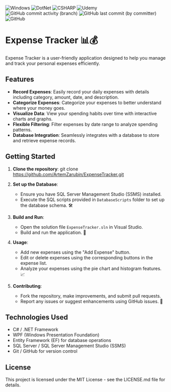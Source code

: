 ![Windows](https://img.shields.io/badge/Windows-0078D6?style=for-the-badge&logo=windows&logoColor=white)
![DotNet](https://img.shields.io/badge/.NET-5C2D91?style=for-the-badge&logo=.net&logoColor=white)
![CSHARP](https://img.shields.io/badge/C%23-239120?style=for-the-badge&logo=c-sharp&logoColor=white)
![Udemy](https://img.shields.io/badge/Udemy-EC5252?style=for-the-badge&logo=Udemy&logoColor=white)
![GitHub commit activity (branch)](https://img.shields.io/github/commit-activity/w/ArtemZarubin/Expense-Tracker)
![GitHub last commit (by committer)](https://img.shields.io/github/last-commit/ArtemZarubin/Expense-Tracker)
![GitHub](https://img.shields.io/github/license/ArtemZarubin/Expense-Tracker)


# Expense Tracker 📊💰

Expense Tracker is a user-friendly application designed to help you manage and track your personal expenses efficiently.

## Features

- **Record Expenses**: Easily record your daily expenses with details including category, amount, date, and description.
- **Categorize Expenses**: Categorize your expenses to better understand where your money goes.
- **Visualize Data**: View your spending habits over time with interactive charts and graphs.
- **Flexible Filtering**: Filter expenses by date range to analyze spending patterns.
- **Database Integration**: Seamlessly integrates with a database to store and retrieve expense records.

## Getting Started

1. **Clone the repository**:
git clone https://github.com/ArtemZarubin/ExpenseTracker.git

2. **Set up the Database**:
   - Ensure you have SQL Server Management Studio (SSMS) installed.
   - Execute the SQL scripts provided in `DatabaseScripts` folder to set up the database schema. 🛠️

3. **Build and Run**:
   - Open the solution file `ExpenseTracker.sln` in Visual Studio.
   - Build and run the application. 🚀

4. **Usage**:
   - Add new expenses using the "Add Expense" button.
   - Edit or delete expenses using the corresponding buttons in the expense list.
   - Analyze your expenses using the pie chart and histogram features. 📈

5. **Contributing**:
   - Fork the repository, make improvements, and submit pull requests.
   - Report any issues or suggest enhancements using GitHub issues. 🤝

## Technologies Used

- C# / .NET Framework
- WPF (Windows Presentation Foundation)
- Entity Framework (EF) for database operations
- SQL Server / SQL Server Management Studio (SSMS)
- Git / GitHub for version control

## License

This project is licensed under the MIT License - see the LICENSE.md file for details.
